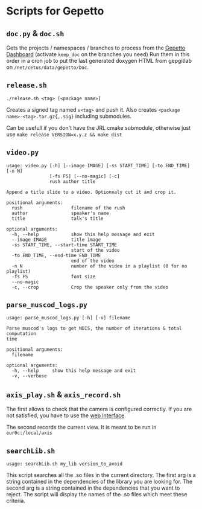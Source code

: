 # Scripts for Gepetto

## `doc.py` & `doc.sh`

Gets the projects / namespaces / branches to process from the [Gepetto Dashboard](http://rainboard.laas.fr)
(activate `keep_doc` on the branches you need)
Run them in this order in a cron job to put the last generated doxygen HTML from gepgitlab on
`/net/cetus/data/gepetto/Doc`.

## `release.sh`

`./release.sh <tag> [<package name>]`

Creates a signed tag named `v<tag>` and push it.
Also creates `<package name>-<tag>.tar.gz{,.sig}` including submodules.

Can be usefull if you don't have the JRL cmake submodule, otherwise just use `make release VERSION=x.y.z && make dist`

## `video.py`

```
usage: video.py [-h] [--image IMAGE] [-ss START_TIME] [-to END_TIME] [-n N]
                [-fs FS] [--no-magic] [-c]
                rush author title

Append a title slide to a video. Optionnaly cut it and crop it.

positional arguments:
  rush                  filename of the rush
  author                speaker's name
  title                 talk's title

optional arguments:
  -h, --help            show this help message and exit
  --image IMAGE         title image
  -ss START_TIME, --start-time START_TIME
                        start of the video
  -to END_TIME, --end-time END_TIME
                        end of the video
  -n N                  number of the video in a playlist (0 for no playlist)
  -fs FS                font size
  --no-magic
  -c, --crop            Crop the speaker only from the video
```

## `parse_muscod_logs.py`

```
usage: parse_muscod_logs.py [-h] [-v] filename

Parse muscod's logs to get NDIS, the number of iterations & total computation
time

positional arguments:
  filename

optional arguments:
  -h, --help     show this help message and exit
  -v, --verbose
```

## `axis_play.sh` & `axis_record.sh`

The first allows to check that the camera is configured correctly.
If you are not satisfied, you have to use the [web interface](http://axis-ptz1).

The second records the current view. It is meant to be run in `eur0c:/local/axis`

## `searchLib.sh`

```
usage: searchLib.sh my_lib version_to_avoid

```

This script searches all the .so files in the current directory.
The first arg is a string contained in the dependencies of the library you are looking for.
The second arg is a string contained in the dependencies that you want to reject. 
The script will display the names of the .so files which meet these criteria.


